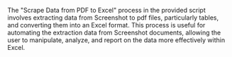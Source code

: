 The "Scrape Data from PDF to Excel" process in the provided script involves extracting data from Screenshot to pdf files, 
particularly tables, and converting them into an Excel format.
This process is useful for automating the extraction  data from Screenshot documents, allowing the user to manipulate,
analyze, and report on the data more effectively within Excel.
